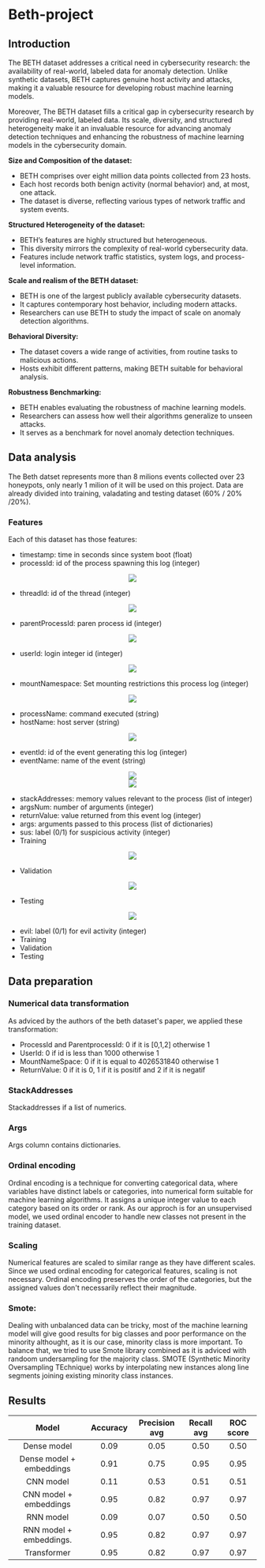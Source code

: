 # Beth-project

## Introduction 
The BETH dataset addresses a critical need in cybersecurity research: the availability of real-world, labeled data for anomaly detection. Unlike synthetic datasets, BETH captures genuine host activity and attacks, making it a valuable resource for developing robust machine learning models. 

Moreover, The BETH dataset fills a critical gap in cybersecurity research by providing real-world, labeled data. Its scale, diversity, and structured heterogeneity make it an invaluable resource for advancing anomaly detection techniques and enhancing the robustness of machine learning models in the cybersecurity domain.

**Size and Composition of the dataset:**
- BETH comprises over eight million data points collected from 23 hosts.
- Each host records both benign activity (normal behavior) and, at most, one attack.
- The dataset is diverse, reflecting various types of network traffic and system events.
  
**Structured Heterogeneity of the dataset:**
- BETH’s features are highly structured but heterogeneous.
- This diversity mirrors the complexity of real-world cybersecurity data.
- Features include network traffic statistics, system logs, and process-level information.
  
**Scale and realism of the BETH dataset:**
- BETH is one of the largest publicly available cybersecurity datasets.
- It captures contemporary host behavior, including modern attacks.
- Researchers can use BETH to study the impact of scale on anomaly detection algorithms.

**Behavioral Diversity:**
- The dataset covers a wide range of activities, from routine tasks to malicious actions.
- Hosts exhibit different patterns, making BETH suitable for behavioral analysis.

**Robustness Benchmarking:**
- BETH enables evaluating the robustness of machine learning models.
- Researchers can assess how well their algorithms generalize to unseen attacks.
- It serves as a benchmark for novel anomaly detection techniques.

## Data analysis
The Beth datset represents more than 8 milions events collected over 23 honeypots, only nearly 1 milion of it will be used on this project.
Data are already divided into training, valadating and testing dataset (60% / 20% /20%).


### Features
Each of this dataset has those features:
 - timestamp: time in seconds since system  boot (float)
 - processId: id of the process spawning this log (integer)
 <div style="text-align:center"><img src="pics/train_processid_plot.png"></div>

 - threadId: id of the thread (integer)
 <div style="text-align:center"><img src="pics/train_threadid_plot.png"></div>

 - parentProcessId: paren process id (integer)
 <div style="text-align:center"><img src="pics/train_parentprocessid_plot.png"></div>

 - userId: login integer id (integer)
 <div style="text-align:center"><img src="pics/train_userid_plot.png"></div>

 - mountNamespace: Set mounting restrictions this process log (integer)
 <div style="text-align:center"><img src="pics/train_mountnamespace_plot.png"></div>

 - processName: command executed (string)
 - hostName: host server (string)
 <div style="text-align:center"><img src="pics/train_hostname_plot.png"></div>

 - eventId: id of the event generating this log (integer)
 - eventName: name of the event (string)
 <div style="text-align:center"><img src="pics/train_eventid_plot.png"></div>
 <div style="text-align:center"><img src="pics/train_eventname_plot.png"></div>

 - stackAddresses: memory values relevant to the process (list of integer)
 - argsNum: number of arguments (integer)
 - returnValue: value returned from this event log (integer)
 - args: arguments passed to this process (list of dictionaries)
 - sus: label (0/1) for suspicious activity (integer)
  - Training
  <div style="text-align:center"><img src="pics/train_suspicious_plot.png"></div>

  - Validation
  <div style="text-align:center"><img src="pics/valid_suspicious_plot.png"></div>

  - Testing
  <div style="text-align:center"><img src="pics/test_suspicious_plot.png"></div>

 - evil: label (0/1) for evil activity (integer)
  - Training
  - Validation
  - Testing
## Data preparation
### Numerical data transformation
As adviced by the authors of the beth dataset's paper, we applied these transformation:
 - ProcessId and ParentprocessId: 0 if it is [0,1,2] otherwise 1
 - UserId: 0 if id is less than 1000 otherwise 1
 - MountNameSpace: 0 if it is equal to 4026531840 otherwise 1
 - ReturnValue: 0 if it is 0, 1 if it is positif and 2 if it is negatif

### StackAddresses
Stackaddresses if a list of numerics.
### Args
Args column contains dictionaries.
### Ordinal encoding
Ordinal encoding is a technique for converting categorical data, where variables have distinct labels or categories, into numerical form suitable for machine learning algorithms. It assigns a unique integer value to each category based on its order or rank.
As our approch is for an unsupervised model, we used ordinal encoder to handle new classes not present in the training dataset.
### Scaling
Numerical features are scaled to similar range as they have different scales.
Since we used ordinal encoding for categorical features, scaling is not necessary. Ordinal encoding preserves the order of the categories, but the assigned values don't necessarily reflect their magnitude.
### Smote:
Dealing with unbalanced data can be tricky, most of the machine learning model will give good results for big classes and poor performance on the minority althought, as it is our case, minority class is more important.
To balance that, we tried to use Smote library combined as it is adviced with randoom undersampling for the majority class.
SMOTE (Synthetic Minority Oversampling TEchnique) works by interpolating new instances along line segments joining existing minority class instances.

## Results
| Model                  |Accuracy|Precision avg|Recall avg|ROC score |
| :-------:              | :----: | :---------: | :------: | :------: |
|Dense model             |  0.09  |     0.05    |   0.50   |   0.50   |
|Dense model + embeddings|  0.91  |     0.75    |   0.95   |   0.95   |
|CNN model               |  0.11  |     0.53    |   0.51   |   0.51   |
|CNN model + embeddings  |  0.95  |     0.82    |   0.97   |   0.97   |
|RNN model               |  0.09  |     0.07    |   0.50   |   0.50   |
|RNN model + embeddings. |  0.95  |     0.82    |   0.97   |   0.97   |
|Transformer             |  0.95  |     0.82    |   0.97   |   0.97   |